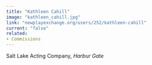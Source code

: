 ```yaml
---
title: "Kathleen Cahill"
image: "kathleen_cahill.jpg"
link: "newplayexchange.org/users/252/kathleen-cahill"
current: "false"
related:
- Commissions
---
```


Salt Lake Acting Company, *Harbur Gate*
